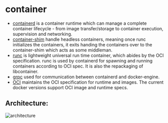 # container
- [containerd](https://containerd.io/) is a container runtime which can manage a complete container lifecycle - from image transfer/storage to container execution, supervision and networking.
- [container-shim]() handle headless containers, meaning once runc initializes the containers, it exits handing the containers over to the container-shim which acts as some middleman.
- [runc](https://github.com/opencontainers/runc) is lightweight universal run time container, which abides by the OCI specification. runc is used by containerd for spawning and running containers according to OCI spec. It is also the repackaging of libcontainer.
- [grpc](https://grpc.io/) used for communication between containerd and docker-engine.
- [OCI](https://www.opencontainers.org/) maintains the OCI specification for runtime and images. The current docker versions support OCI image and runtime specs.
## Architecture:
![architecture](https://i.stack.imgur.com/5aXF6.png)
